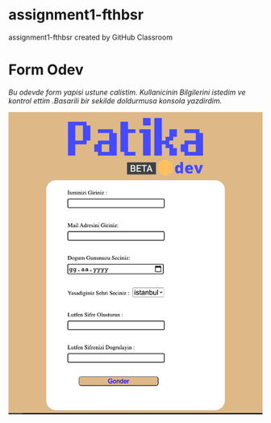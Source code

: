 # assignment1-fthbsr
assignment1-fthbsr created by GitHub Classroom

# Form Odev

*Bu odevde form yapisi ustune calistim.*
*Kullanicinin Bilgilerini istedim ve kontrol ettim .Basarili bir sekilde doldurmusa konsola yazdirdim.*

![Odev Resim ](https://github.com/Kofana-Software-Developer-Bootcamp/assignment1-fthbsr/blob/main/Ekran%20Resmi%202022-02-25%2023.52.02.png)

